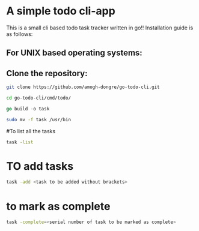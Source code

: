 
# A simple todo cli-app
  This is a small  cli based todo task tracker written in go!!
Installation guide is as follows:
## For UNIX based operating systems:
## Clone the repository:
```bash
git clone https://github.com/amogh-dongre/go-todo-cli.git
```
```bash
cd go-todo-cli/cmd/todo/
```

``` go
go build -o task
```

```bash
sudo mv -f task /usr/bin
```
#To list all the tasks
```bash
task -list
```

# TO add tasks

```bash
task -add <task to be added without brackets>
```
# to mark as complete

```bash
task -complete=<serial number of task to be marked as complete>
